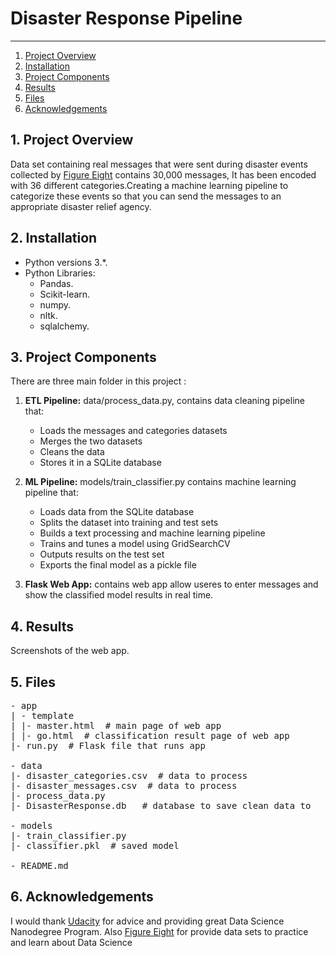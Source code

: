 # Disaster Response Pipeline

------
1. [Project Overview](#ProjectOverview)
2. [Installation](#installation)
3. [Project Components](#ProjectComponents)
4. [Results](#results)
5. [Files](#files)
6. [Acknowledgements](#acknowledgements)

## 1. Project Overview <a name="ProjectOverview"></a> 
Data set containing real messages that were sent during disaster events collected by [Figure Eight](https://www.figure-eight.com/) contains 30,000 messages, It has been encoded with 36 different categories.Creating a machine learning pipeline to categorize these events so that you can send the messages to an appropriate disaster relief agency. 

## 2. Installation <a name="installation"></a>

- Python versions 3.*.
- Python Libraries:
    - Pandas.
    - Scikit-learn.
    - numpy.
    - nltk.
    - sqlalchemy.
  
## 3. Project Components <a name="ProjectComponents"></a> 
There are three main folder in this project :
1. **ETL Pipeline:** 
data/process_data.py, contains data cleaning pipeline that:
    - Loads the messages and categories datasets
    - Merges the two datasets
    - Cleans the data
    - Stores it in a SQLite database
        
2. **ML Pipeline:** 
models/train_classifier.py contains machine learning pipeline that:
    - Loads data from the SQLite database
    - Splits the dataset into training and test sets
    - Builds a text processing and machine learning pipeline
    - Trains and tunes a model using GridSearchCV
    - Outputs results on the test set
    - Exports the final model as a pickle file

3. **Flask Web App:** 
contains web app allow useres to enter messages and show the classified model results in real time.

## 4. Results <a name="results"></a> 
Screenshots of the web app.



## 5. Files <a name="files"></a>
<pre>
- app
| - template
| |- master.html  # main page of web app
| |- go.html  # classification result page of web app
|- run.py  # Flask file that runs app

- data
|- disaster_categories.csv  # data to process 
|- disaster_messages.csv  # data to process
|- process_data.py
|- DisasterResponse.db   # database to save clean data to

- models
|- train_classifier.py
|- classifier.pkl  # saved model 

- README.md
</pre>

## 6. Acknowledgements <a name="acknowledgements"></a> 
I would thank [Udacity](https://www.udacity.com/) for advice and providing great Data Science Nanodegree Program.
Also [Figure Eight](https://www.figure-eight.com/) for provide data sets to practice and learn about Data Science
